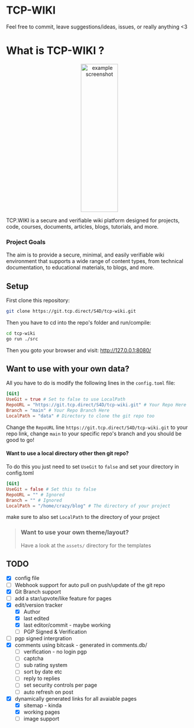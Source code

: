 # TCP-WIKI

Feel free to commit, leave suggestions/ideas, issues, or really anything <3

# What is TCP-WIKI ? 
<center><img src="https://tcp.ac/i/TIZzK" alt="example screenshot" width="100" height="400"></center>

TCP.WIKI is a secure and verifiable wiki platform designed for projects, code, courses, documents, articles, blogs, tutorials, and more.

### Project Goals

The aim is to provide a secure, minimal, and easily verifiable wiki environment that supports a wide range of content types, from technical documentation, to educational materials, to blogs, and more.

## Setup

First clone this repository:
```bash
git clone https://git.tcp.direct/S4D/tcp-wiki.git
```
Then you have to cd into the repo's folder and run/compile:
```bash
cd tcp-wiki
go run ./src
```
Then you goto your browser and visit: http://127.0.0.1:8080/

## Want to use with your own data?

All you have to do is modify the following lines in the `config.toml` file:

```toml
[Git]
UseGit = true # Set to false to use LocalPath
RepoURL = "https://git.tcp.direct/S4D/tcp-wiki.git" # Your Repo Here
Branch = "main" # Your Repo Branch Here
LocalPath = "data" # Directory to clone the git repo too
```

Change the `RepoURL` line `https://git.tcp.direct/S4D/tcp-wiki.git` to your repo link,
change `main` to your specific repo's branch and you should be good to go!

#### Want to use a local directory other then git repo?

To do this you just need to set `UseGit` to `false` and set your directory in config.toml

```toml
[Git]
UseGit = false # Set this to false 
RepoURL = "" # Ignored
Branch = "" # Ignored
LocalPath = "/home/crazy/blog" # The directory of your project
```
make sure to also set `LocalPath` to the directory of your project

> ### Want to use your own theme/layout?
>
> Have a look at the `assets/` directory for the templates

## TODO

- [x] config file
- [ ] Webhook support for auto pull on push/update of the git repo
- [x] Git Branch support
- [ ] add a star/upvote/like feature for pages
- [x] edit/version tracker 
    - [x] Author 
    - [x] last edited
    - [x] last editor/commit - maybe working
    - [ ] PGP Signed & Verification
- [ ] pgp signed intergration
- [x] comments using bitcask - generated in comments.db/
    - [ ] verification - no login pgp
    - [ ] captcha
    - [ ] sub rating system
    - [ ] sort by date etc
    - [ ] reply to replies
    - [ ] set security controls per page
    - [ ] auto refresh on post
- [x] dynamically generated links for all avaiable pages
    - [x] sitemap - kinda 
    - [x] working pages
    - [ ] image support
